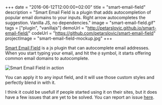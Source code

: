+++
date = "2016-06-12T12:00:00+02:00"
title = "smart-email-field"
description = "Smart Email Field is a plugin that adds autocompletion of popular email domains to your inputs. Right arrow autocompletes the suggestion. Vanilla JS, no dependencies."
image = "smart-email-field.gif"
tags = ["plugin", "vanillajs"]
demoUrl = "http://petarslovic.github.io/smart-email-field/"
codeUrl = "https://github.com/petarslovic/smart-email-field"
projectImage = "smart-email-field-mockup.jpg"
+++

[Smart Email Field](http://petarslovic.github.io/smart-email-field/) is a js plugin that can autocomplete email addresses. When you start typing your email, and hit the `@` symbol, it starts offering common email domains to autocomplete.

![Smart Email Field in action](https://github.com/petarslovic/smart-email-field/raw/gh-pages/images/smart-email-field.gif)

You can apply it to any input field, and it will use those custom styles and perfectly blend in with it.

I think it could be usefull if people started using it on their sites, but it does have a few issues that are yet to be solved. You can report an issue [here](https://github.com/petarslovic/smart-email-field/issues).

